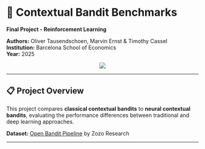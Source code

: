 # 🎯 Contextual Bandit Benchmarks

**Final Project - Reinforcement Learning**

**Authors:** Oliver Tausendschoen, Marvin Ernst & Timothy Cassel  
**Institution:** Barcelona School of Economics  
**Year:** 2025

<p align="center">
  <img src="https://img.shields.io/badge/python-3.12-blue?logo=python">
</p>

---

## 📋 Project Overview

This project compares **classical contextual bandits** to **neural contextual bandits**, evaluating the performance differences between traditional and deep learning approaches.

**Dataset:** [Open Bandit Pipeline](https://github.com/st-tech/zr-obp) by Zozo Research

---
